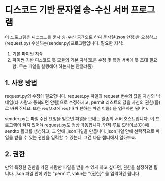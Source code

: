 # 디스코드 기반 문자열 송-수신 서버 프로그램

이 프로그램은 디스코드를 문자 송-수신 공간으로 하여 문자열(json 한정)을 요청하고(request.py) 수신하는(sender.py)프로그램입니다.
필요한 지식:
1. 기본 파이썬 지식
2. 파이썬 기반 디스코드 봇 모듈의 기본 지식(토큰 수정 및 특정 서버에 봇 초대 필요함. 무슨 파일을 실행해야 하는지는 안알랴줌)

## 1. 사용 방법
request.py의 수정이 필요합니다.
request.py 파일의 request 변수의 값을 자신의 닉네임(타 사람과 중복되면 안됨)으로 수정하시고, permit 리스트의 값을 자신의 권한(들)로 바꿔주세요.
또한 reqf.txt에 req{내가 원하는 파일 이름} 을 입력하면 됩니다.

sender.py는 파일 수신 요청을 받으면 파일을 보내는 일종의 서버 호스트입니다. 이 프로그램이 켜져 있어야 request.py도 정상 작동합니다.
먼저 루트 드라이브(C:\)에 sendto 폴더를 생성하고, 그 안에 .json파일을 만듭니다.
json파일 안에 선택적으로 파일을 받을 수 있는 권한을 입력할 수 있는데, 그건 다음 챕터에서 알아보죠.

## 2. 권한
만약 특정한 권한을 가진 사람만 파일을 받을 수 있게 하고 싶다면, 권한을 설정하면 됩니다. json 파일 안에 키는 "permit", value는 "{권한}" 을 입력하면 됩니다.
